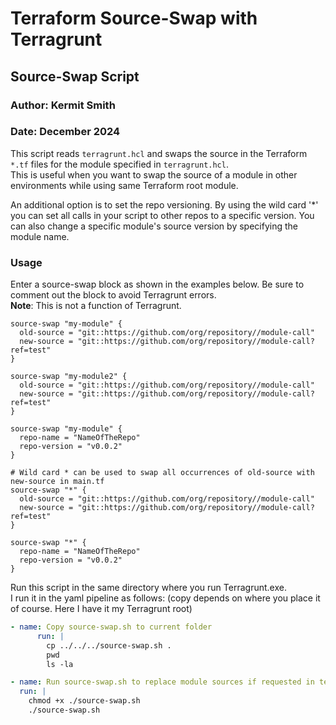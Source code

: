 # Terraform Source-Swap with Terragrunt


## Source-Swap Script

### Author: Kermit Smith
### Date: December 2024

This script reads `terragrunt.hcl` and swaps the source in the Terraform `*.tf` files for the module specified in `terragrunt.hcl`.  
This is useful when you want to swap the source of a module in other environments while using same Terraform root module.

An additional option is to set the repo versioning. By using the wild card '*' you can set all calls in your script to 
other repos to a specific version. You can also change a specific module's source version by specifying the module name. 

### Usage
Enter a source-swap block as shown in the examples below. Be sure to comment out the block to avoid Terragrunt errors.  
**Note**: This is not a function of Terragrunt.

```hcl
source-swap "my-module" {
  old-source = "git::https://github.com/org/repository//module-call"
  new-source = "git::https://github.com/org/repository//module-call?ref=test"
}

source-swap "my-module2" {
  old-source = "git::https://github.com/org/repository//module-call"
  new-source = "git::https://github.com/org/repository//module-call?ref=test"
}

source-swap "my-module" {
  repo-name = "NameOfTheRepo"
  repo-version = "v0.0.2"
}

# Wild card * can be used to swap all occurrences of old-source with new-source in main.tf
source-swap "*" {
  old-source = "git::https://github.com/org/repository//module-call"
  new-source = "git::https://github.com/org/repository//module-call?ref=test"
}

source-swap "*" {
  repo-name = "NameOfTheRepo"
  repo-version = "v0.0.2"
}
```

Run this script in the same directory where you run Terragrunt.exe.  
I run it in the yaml pipeline as follows: (copy depends on where you place it of course. Here I have it my Terragrunt root)
```yaml
- name: Copy source-swap.sh to current folder
      run: |
        cp ../../../source-swap.sh .
        pwd
        ls -la

- name: Run source-swap.sh to replace module sources if requested in terragrunt.hcl
  run: |
    chmod +x ./source-swap.sh
    ./source-swap.sh
```
